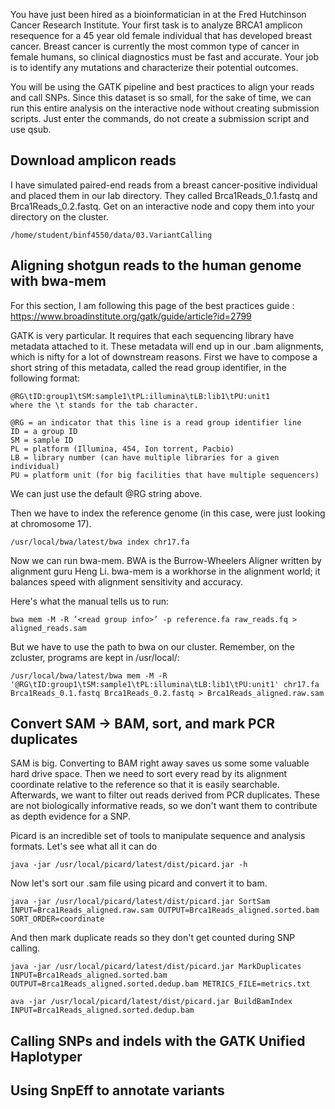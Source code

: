 You have just been hired as a bioinformatician in at the Fred Hutchinson Cancer Research Institute. Your first task is to analyze BRCA1 amplicon resequence for a 45 year old female individual that has developed breast cancer. Breast cancer is currently the most common type of cancer in female humans, so clinical diagnostics must be fast and accurate. Your job is to identify any mutations and characterize their potential outcomes.

You will be using the GATK pipeline and best practices to align your reads and call SNPs. Since this dataset is so small, for the sake of time, we can run this entire analysis on the interactive node without creating submission scripts. Just enter the commands, do not create a submission script and use qsub. 

## Download amplicon reads
I have simulated paired-end reads from a breast cancer-positive individual and placed them in our lab directory. They called Brca1Reads_0.1.fastq and Brca1Reads_0.2.fastq. Get on an interactive node and copy them into your directory on the cluster. 

    /home/student/binf4550/data/03.VariantCalling

## Aligning shotgun reads to the human genome with bwa-mem
For this section, I am following this page of the best practices guide : https://www.broadinstitute.org/gatk/guide/article?id=2799

GATK is very particular. It requires that each sequencing library have metadata attached to it. These metadata will end up in our .bam alignments, which is nifty for a lot of downstream reasons. First we have to compose a short string of this metadata, called the read group identifier, in the following format:

    @RG\tID:group1\tSM:sample1\tPL:illumina\tLB:lib1\tPU:unit1 
    where the \t stands for the tab character.

    @RG = an indicator that this line is a read group identifier line
    ID = a group ID
    SM = sample ID
    PL = platform (Illumina, 454, Ion torrent, Pacbio)
    LB = library number (can have multiple libraries for a given individual)
    PU = platform unit (for big facilities that have multiple sequencers)

We can just use the default @RG string above. 

Then we have to index the reference genome (in this case, were just looking at chromosome 17). 

    /usr/local/bwa/latest/bwa index chr17.fa

Now we can run bwa-mem. BWA is the Burrow-Wheelers Aligner written by alignment guru Heng Li. bwa-mem is a workhorse in the alignment world; it balances speed with alignment sensitivity and accuracy.

Here's what the manual tells us to run:

    bwa mem -M -R ’<read group info>’ -p reference.fa raw_reads.fq > aligned_reads.sam

But we have to use the path to bwa on our cluster. Remember, on the zcluster, programs are kept in /usr/local/:

    /usr/local/bwa/latest/bwa mem -M -R '@RG\tID:group1\tSM:sample1\tPL:illumina\tLB:lib1\tPU:unit1' chr17.fa Brca1Reads_0.1.fastq Brca1Reads_0.2.fastq > Brca1Reads_aligned.raw.sam

## Convert SAM -> BAM, sort, and mark PCR duplicates

SAM is big. Converting to BAM right away saves us some some valuable hard drive space. Then we need to sort every read by its alignment coordinate relative to the reference so that it is easily searchable. Afterwards, we want to filter out reads derived from PCR duplicates. These are not biologically informative reads, so we don't want them to contribute as depth evidence for a SNP.

Picard is an incredible set of tools to manipulate sequence and analysis formats. Let's see what all it can do

    java -jar /usr/local/picard/latest/dist/picard.jar -h

Now let's sort our .sam file using picard and convert it to bam.

    java -jar /usr/local/picard/latest/dist/picard.jar SortSam INPUT=Brca1Reads_aligned.raw.sam OUTPUT=Brca1Reads_aligned.sorted.bam SORT_ORDER=coordinate

And then mark duplicate reads so they don't get counted during SNP calling.

    java -jar /usr/local/picard/latest/dist/picard.jar MarkDuplicates INPUT=Brca1Reads_aligned.sorted.bam OUTPUT=Brca1Reads_aligned.sorted.dedup.bam METRICS_FILE=metrics.txt

    ava -jar /usr/local/picard/latest/dist/picard.jar BuildBamIndex INPUT=Brca1Reads_aligned.sorted.dedup.bam

## Calling SNPs and indels with the GATK Unified Haplotyper



## Using SnpEff to annotate variants